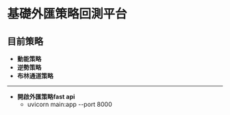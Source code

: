 # 基礎外匯策略回測平台

## 目前策略
- **動能策略**
- **逆勢策略**
- **布林通道策略**
---
- **開啟外匯策略fast api**
  - uvicorn main:app --port 8000
